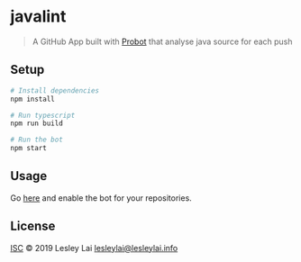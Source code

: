 # javalint

> A GitHub App built with [Probot](https://github.com/probot/probot) that analyse java source for each push

## Setup

```sh
# Install dependencies
npm install

# Run typescript
npm run build

# Run the bot
npm start
```

## Usage
Go [here](https://github.com/apps/javalint) and enable the bot for your repositories.

## License

[ISC](LICENSE) © 2019 Lesley Lai <lesleylai@lesleylai.info>
